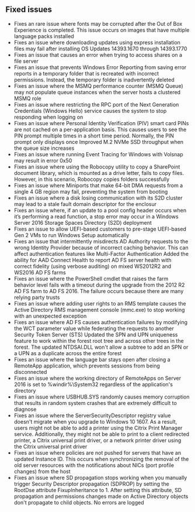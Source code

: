 ## Fixed issues
- Fixes an rare issue where fonts may be corrupted after the Out of Box Experience is completed. This issue occurs on images that have multiple language packs installed
- Fixes an issue where downloading updates using express installation files may fail after installing OS Updates 14393.1670 through 14393.1770
- Fixes an issue that causes an error when trying to access shares on a file server
- Fixes an issue that prevents Windows Error Reporting from saving error reports in a temporary folder that is recreated with incorrect permissions. Instead, the temporary folder is inadvertently deleted
- Fixes an issue where the MSMQ performance counter (MSMQ Queue) may not populate queue instances when the server hosts a clustered MSMQ role
- Fixes an issue where restricting the RPC port of the Next Generation Credentials (Windows Hello) service causes the system to stop responding when logging on
- Fixes an issue where Personal Identity Verification (PIV) smart card PINs are not cached on a per-application basis. This causes users to see the PIN prompt multiple times in a short time period. Normally, the PIN prompt only displays once
Improved M.2 NVMe SSD throughput when the queue size increases
- Fixes an issue where running Event Tracing for Windows with Volsnap may result in error 0x50
- Fixes an issue where using the Robocopy utility to copy a SharePoint document library, which is mounted as a drive letter, fails to copy files. However, in this scenario, Robocopy copies folders successfully
- Fixes an issue where Miniports that make 64-bit DMA requests from a single 4 GB region may fail, preventing the system from booting
- Fixes an issue where a disk losing communication with its S2D cluster may lead to a stale fault domain descriptor for the enclosur
- Fixes an issue where, if an update to a pool config header occurs when it’s performing a read function, a stop error may occur in a Windows Server 2016 Storage Spaces Directory (S2D) deployment
- Fixes an issue to allow UEFI-based customers to pre-stage UEFI-based Gen 2 VMs to run Windows Setup automatically
- Fixes an issue that intermittently misdirects AD Authority requests to the wrong Identity Provider because of incorrect caching behavior. This can affect authentication features like Multi-Factor Authentication
Added the ability for AAD Connect Health to report AD FS server health with correct fidelity (using verbose auditing) on mixed WS2012R2 and WS2016 AD FS farms
- Fixes an issue where the PowerShell cmdlet that raises the farm behavior level fails with a timeout during the upgrade from the 2012 R2 AD FS farm to AD FS 2016. The failure occurs because there are many relying party trusts
- Fixes an issue where adding user rights to an RMS template causes the Active Directory RMS management console (mmc.exe) to stop working with an unexpected exception
- Fixes an issue where AD FS causes authentication failures by modifying the WCT parameter value while federating the requests to another Security Token Server (STS)
Updated the SPN and UPN uniqueness feature to work within the forest root tree and across other trees in the forest. The updated NTDSAI.DLL won't allow a subtree to add an SPN or a UPN as a duplicate across the entire forest
- Fixes an issue where the language bar stays open after closing a RemoteApp application, which prevents sessions from being disconnected
- Fixes an issue where the working directory of RemoteApps on Server 2016 is set to %windir%\System32 regardless of the application's directory
- Fixes an issue where USBHUB.SYS randomly causes memory corruption that results in random system crashes that are extremely difficult to diagnose
- Fixes an issue where the ServerSecurityDescriptor registry value doesn't migrate when you upgrade to Windows 10 1607. As a result, users might not be able to add a printer using the Citrix Print Manager service. Additionally, they might not be able to print to a client redirected printer, a Citrix universal print driver, or a network printer driver using the Citrix universal print driver
- Fixes an issue where policies are not pushed for servers that have an updated Instance ID. This occurs when synchronizing the removal of the old server resources with the notifications about NICs (port profile changes) from the host
- Fixes an issue where SD propagation stops working when you manually trigger Security Descriptor propagation (SDPROP) by setting the RootDse attribute FixupInheritance to 1. After setting this attribute, SD propagation and permissions changes made on Active Directory objects don't propagate to child objects. No errors are logged